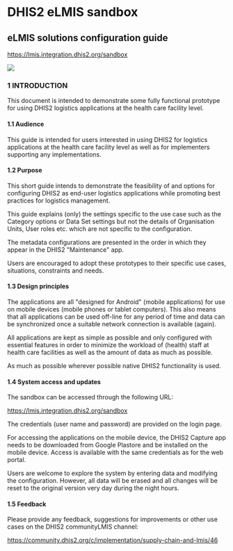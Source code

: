 # DHIS2 eLMIS sandbox

## eLMIS solutions configuration guide


https://lmis.integration.dhis2.org/sandbox

![](media/image14.png)

### 1 INTRODUCTION

This document is intended to demonstrate some fully functional prototype for using DHIS2 logistics applications at the health care facility level.

#### 1.1 Audience

This guide is intended for users interested in using DHIS2 for logistics applications at the health care facility level as well as for implementers supporting any implementations.

#### 1.2 Purpose

This short guide intends to demonstrate the feasibility of and options for configuring DHIS2 as end-user logistics applications while promoting best practices for logistics management.

This guide explains (only) the settings specific to the use case such as the Category options or Data Set settings but not the details of Organisation Units, User roles etc. which are not specific to the configuration.

The metadata configurations are presented in the order in which they appear in the DHIS2 "Maintenance" app.

Users are encouraged to adopt these prototypes to their specific use cases, situations, constraints and needs.

#### 1.3 Design principles

The applications are all "designed for Android" (mobile applications) for use on mobile devices (mobile phones or tablet computers). This also means that all applications can be used off-line for any period of time and data can be synchronized once a suitable network connection is available (again).

All applications are kept as simple as possible and only configured with essential features in order to minimize the workload of (health) staff at health care facilities as well as the amount of data as much as possible.

As much as possible wherever possible native DHIS2 functionality is used.

#### 1.4 System access and updates

The sandbox can be accessed through the following URL:

https://lmis.integration.dhis2.org/sandbox

The credentials (user name and password) are provided on the login page.

For accessing the applications on the mobile device, the DHIS2 Capture app needs to be downloaded from Google Plastore and be installed on the mobile device. Access is available with the same credentials as for the web portal.

Users are welcome to explore the system by entering data and modifying the configuration. However, all data will be erased and all changes will be reset to the original version very day during the night hours.

#### 1.5 Feedback

Please provide any feedback, suggestions for improvements or other use cases on the DHIS2 communityLMIS channel:

https://community.dhis2.org/c/implementation/supply-chain-and-lmis/46
